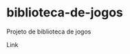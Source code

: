 # biblioteca-de-jogos

Projeto de biblioteca de jogos

<a ref="https://phfernands.github.io/biblioteca-de-jogos/">Link<a>

